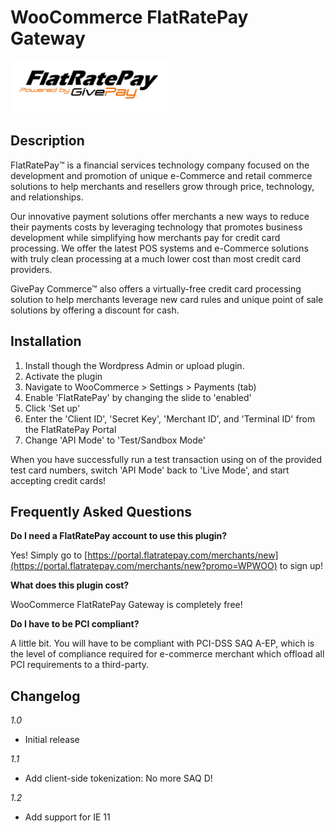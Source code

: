 # WooCommerce FlatRatePay Gateway

<img src="https://github.com/GivePay/WooCommerce-FlatRatePay-Gateway/raw/master/FlatRatePay/img/logo.png" width=250/>

## Description

FlatRatePay™ is a financial services technology company focused on the development and promotion of unique e-Commerce and retail commerce solutions to help merchants and resellers grow through price, technology, and relationships.

Our innovative payment solutions offer merchants a new ways to reduce their payments costs by leveraging technology that promotes business development while simplifying how merchants pay for credit card processing. We offer the latest POS systems and e-Commerce solutions with truly clean processing at a much lower cost than most credit card providers.

GivePay Commerce™ also offers a virtually-free credit card processing solution to help merchants leverage new card rules and unique point of sale solutions by offering a discount for cash.

## Installation

1. Install though the Wordpress Admin or upload plugin.
1. Activate the plugin
1. Navigate to WooCommerce > Settings > Payments (tab)
1. Enable 'FlatRatePay' by changing the slide to 'enabled'
1. Click 'Set up'
1. Enter the 'Client ID', 'Secret Key', 'Merchant ID', and 'Terminal ID' from the FlatRatePay Portal
1. Change 'API Mode' to 'Test/Sandbox Mode'

When you have successfully run a test transaction using on of the provided test card numbers, switch 'API Mode' back to 'Live Mode', and start accepting credit cards!

## Frequently Asked Questions

__Do I need a FlatRatePay account to use this plugin?__

Yes! Simply go to [https://portal.flatratepay.com/merchants/new](https://portal.flatratepay.com/merchants/new?promo=WPWOO) to sign up!

__What does this plugin cost?__

WooCommerce FlatRatePay Gateway is completely free!

__Do I have to be PCI compliant?__

A little bit. You will have to be compliant with PCI-DSS SAQ A-EP, which is the level of compliance required for e-commerce merchant which offload all PCI requirements to a third-party.

## Changelog

*1.0*

* Initial release

*1.1*

* Add client-side tokenization: No more SAQ D!

*1.2*

* Add support for IE 11